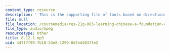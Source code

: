 ```yaml
---
content_type: resource
description: ' This is the supporting file of tools based on directional complements. '
file: null
file_location: /coursemedia/res-21g-003-learning-chinese-a-foundation-course-in-mandarin-spring-2011/447f7f997b1853e812990dfed4037fe2_8.12.1.mp3
file_type: audio/mpeg
resourcetype: Other
title: 8.12.1.mp3
uid: 447f7f99-7b18-53e8-1299-0dfed4037fe2
---
```

